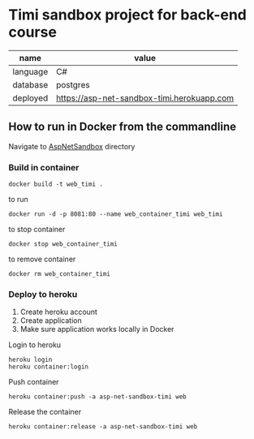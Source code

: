 ﻿# Timi sandbox project for back-end course

name     | value
----     | ----
language | C#
database | postgres
deployed | https://asp-net-sandbox-timi.herokuapp.com

## How to run in Docker from the commandline

Navigate to [AspNetSandbox](AspNetSandBox) directory

### Build in container
```
docker build -t web_timi .
```

to run

```
docker run -d -p 8081:80 --name web_container_timi web_timi
```

to stop container
```
docker stop web_container_timi
```

to remove container
```
docker rm web_container_timi
```

### Deploy to heroku

1. Create heroku account
2. Create application
3. Make sure application works locally in Docker


Login to heroku
```
heroku login
heroku container:login
```

Push container
```
heroku container:push -a asp-net-sandbox-timi web
```

Release the container
```
heroku container:release -a asp-net-sandbox-timi web
```